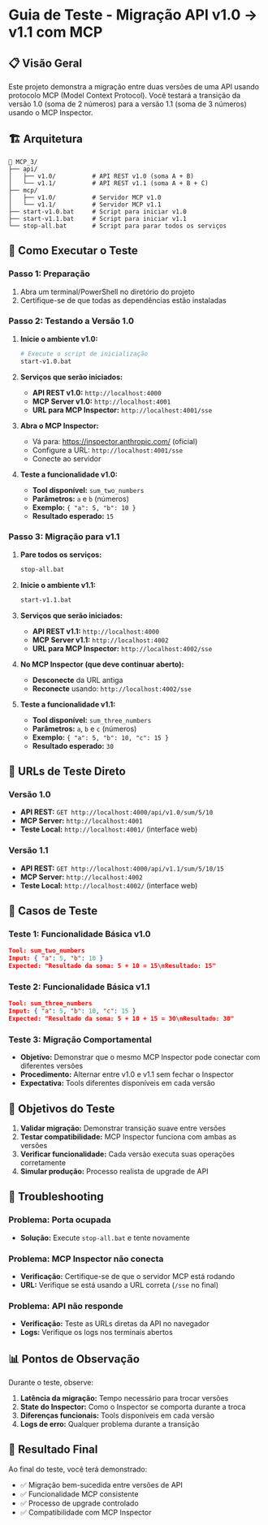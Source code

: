 # Guia de Teste - Migração API v1.0 → v1.1 com MCP

## 📋 Visão Geral

Este projeto demonstra a migração entre duas versões de uma API usando protocolo MCP (Model Context Protocol). Você testará a transição da versão 1.0 (soma de 2 números) para a versão 1.1 (soma de 3 números) usando o MCP Inspector.

## 🏗️ Arquitetura

```
📁 MCP_3/
├── api/
│   ├── v1.0/          # API REST v1.0 (soma A + B)
│   └── v1.1/          # API REST v1.1 (soma A + B + C)
├── mcp/
│   ├── v1.0/          # Servidor MCP v1.0
│   └── v1.1/          # Servidor MCP v1.1
├── start-v1.0.bat     # Script para iniciar v1.0
├── start-v1.1.bat     # Script para iniciar v1.1
└── stop-all.bat       # Script para parar todos os serviços
```

## 🚀 Como Executar o Teste

### Passo 1: Preparação
1. Abra um terminal/PowerShell no diretório do projeto
2. Certifique-se de que todas as dependências estão instaladas

### Passo 2: Testando a Versão 1.0

1. **Inicie o ambiente v1.0:**
   ```bash
   # Execute o script de inicialização
   start-v1.0.bat
   ```

2. **Serviços que serão iniciados:**
   - **API REST v1.0:** `http://localhost:4000`
   - **MCP Server v1.0:** `http://localhost:4001`
   - **URL para MCP Inspector:** `http://localhost:4001/sse`

3. **Abra o MCP Inspector:**
   - Vá para: https://inspector.anthropic.com/ (oficial)
   - Configure a URL: `http://localhost:4001/sse`
   - Conecte ao servidor

4. **Teste a funcionalidade v1.0:**
   - **Tool disponível:** `sum_two_numbers`
   - **Parâmetros:** `a` e `b` (números)
   - **Exemplo:** `{ "a": 5, "b": 10 }`
   - **Resultado esperado:** `15`

### Passo 3: Migração para v1.1

1. **Pare todos os serviços:**
   ```bash
   stop-all.bat
   ```

2. **Inicie o ambiente v1.1:**
   ```bash
   start-v1.1.bat
   ```

3. **Serviços que serão iniciados:**
   - **API REST v1.1:** `http://localhost:4000`
   - **MCP Server v1.1:** `http://localhost:4002`
   - **URL para MCP Inspector:** `http://localhost:4002/sse`

4. **No MCP Inspector (que deve continuar aberto):**
   - **Desconecte** da URL antiga
   - **Reconecte** usando: `http://localhost:4002/sse`

5. **Teste a funcionalidade v1.1:**
   - **Tool disponível:** `sum_three_numbers`
   - **Parâmetros:** `a`, `b` e `c` (números)
   - **Exemplo:** `{ "a": 5, "b": 10, "c": 15 }`
   - **Resultado esperado:** `30`

## 🔗 URLs de Teste Direto

### Versão 1.0
- **API REST:** `GET http://localhost:4000/api/v1.0/sum/5/10`
- **MCP Server:** `http://localhost:4001`
- **Teste Local:** `http://localhost:4001/` (interface web)

### Versão 1.1
- **API REST:** `GET http://localhost:4000/api/v1.1/sum/5/10/15`
- **MCP Server:** `http://localhost:4002`
- **Teste Local:** `http://localhost:4002/` (interface web)

## 🧪 Casos de Teste

### Teste 1: Funcionalidade Básica v1.0
```json
Tool: sum_two_numbers
Input: { "a": 5, "b": 10 }
Expected: "Resultado da soma: 5 + 10 = 15\nResultado: 15"
```

### Teste 2: Funcionalidade Básica v1.1
```json
Tool: sum_three_numbers  
Input: { "a": 5, "b": 10, "c": 15 }
Expected: "Resultado da soma: 5 + 10 + 15 = 30\nResultado: 30"
```

### Teste 3: Migração Comportamental
- **Objetivo:** Demonstrar que o mesmo MCP Inspector pode conectar com diferentes versões
- **Procedimento:** Alternar entre v1.0 e v1.1 sem fechar o Inspector
- **Expectativa:** Tools diferentes disponíveis em cada versão

## 🎯 Objetivos do Teste

1. **Validar migração:** Demonstrar transição suave entre versões
2. **Testar compatibilidade:** MCP Inspector funciona com ambas as versões
3. **Verificar funcionalidade:** Cada versão executa suas operações corretamente
4. **Simular produção:** Processo realista de upgrade de API

## 🔧 Troubleshooting

### Problema: Porta ocupada
- **Solução:** Execute `stop-all.bat` e tente novamente

### Problema: MCP Inspector não conecta
- **Verificação:** Certifique-se de que o servidor MCP está rodando
- **URL:** Verifique se está usando a URL correta (`/sse` no final)

### Problema: API não responde
- **Verificação:** Teste as URLs diretas da API no navegador
- **Logs:** Verifique os logs nos terminais abertos

## 📊 Pontos de Observação

Durante o teste, observe:
1. **Latência da migração:** Tempo necessário para trocar versões
2. **State do Inspector:** Como o Inspector se comporta durante a troca
3. **Diferenças funcionais:** Tools disponíveis em cada versão
4. **Logs de erro:** Qualquer problema durante a transição

## 🎉 Resultado Final

Ao final do teste, você terá demonstrado:
- ✅ Migração bem-sucedida entre versões de API
- ✅ Funcionalidade MCP consistente
- ✅ Processo de upgrade controlado
- ✅ Compatibilidade com MCP Inspector